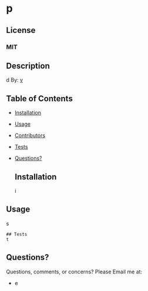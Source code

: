 
  # p
  ## License
  ### MIT
  ## Description
  d
  By: [v](https://github.com/un)
  ## Table of Contents
  * [Installation](#installation)
  * [Usage](#usage)  
  * [Contributors](#contributors)
  * [Tests](#tests)
  * [Questions?](#questions)<br>

  
    ## Installation
    i  
  ## Usage
  s
  
  
    ## Tests
    t
  ## Questions?
  Questions, comments, or concerns? Please Email me at:
  * e
